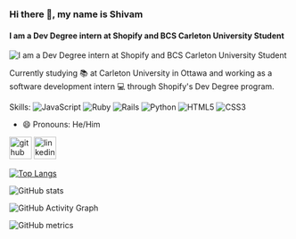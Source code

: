 ### Hi there 👋, my name is Shivam
#### I am a Dev Degree intern at Shopify and BCS Carleton University Student
![I am a Dev Degree intern at Shopify and BCS Carleton University Student](https://arturssmirnovs.github.io/github-profile-readme-generator/images/banner.png)

Currently studying 📚 at Carleton University in Ottawa and working as a software development intern 💻 through Shopify's Dev Degree program.

Skills: ![JavaScript](https://img.shields.io/badge/javascript-%23323330.svg?style=for-the-badge&logo=javascript&logoColor=%23F7DF1E) ![Ruby](https://img.shields.io/badge/ruby-%23CC342D.svg?style=for-the-badge&logo=ruby&logoColor=white) ![Rails](https://img.shields.io/badge/rails-%23CC0000.svg?style=for-the-badge&logo=ruby-on-rails&logoColor=white) ![Python](https://img.shields.io/badge/python-3670A0?style=for-the-badge&logo=python&logoColor=ffdd54) ![HTML5](https://img.shields.io/badge/html5-%23E34F26.svg?style=for-the-badge&logo=html5&logoColor=white) ![CSS3](https://img.shields.io/badge/css3-%231572B6.svg?style=for-the-badge&logo=css3&logoColor=white)

- 😄 Pronouns: He/Him 


[<img src='https://cdn.jsdelivr.net/npm/simple-icons@3.0.1/icons/github.svg' alt='github' height='40'>](https://github.com/shivamkaravadra)  [<img src='https://cdn.jsdelivr.net/npm/simple-icons@3.0.1/icons/linkedin.svg' alt='linkedin' height='40'>](https://www.linkedin.com/in/shivam-karavadra/)  

[![Top Langs](https://github-readme-stats.vercel.app/api/top-langs/?username=shivamkaravadra)](https://github.com/anuraghazra/github-readme-stats)

![GitHub stats](https://github-readme-stats.vercel.app/api?username=shivamkaravadra&show_icons=true&count_private=true)  

![GitHub Activity Graph](https://activity-graph.herokuapp.com/graph?username=shivamkaravadra)  

![GitHub metrics](https://metrics.lecoq.io/shivamkaravadra)  
